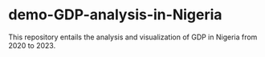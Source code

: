 # demo-GDP-analysis-in-Nigeria
This repository entails the analysis  and visualization of GDP in Nigeria from 2020 to 2023.
